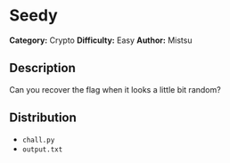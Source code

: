 # Seedy
**Category:** Crypto
**Difficulty:** Easy
**Author:** Mistsu

## Description
Can you recover the flag when it looks a little bit random?

## Distribution
- `chall.py`
- `output.txt`
